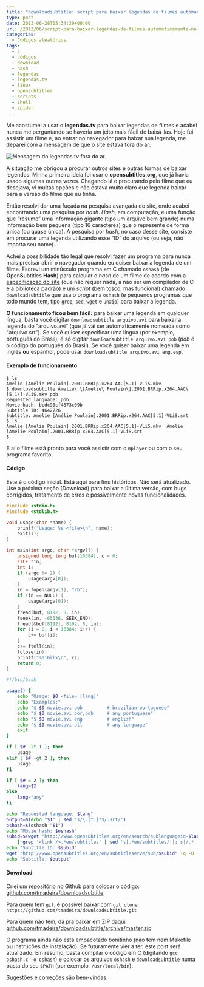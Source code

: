 ```yaml
---
title: "downloadsubtitle: script para baixar legendas de filmes automaticamente no shell do GNU/Linux"
type: post
date: 2013-06-28T05:34:39+00:00
url: /2013/06/script-para-baixar-legendas-de-filmes-automaticamente-no-linux/
categorias:
  - Códigos aleatórios
tags:
  - c
  - códigos
  - download
  - hash
  - legendas
  - legendas.tv
  - linux
  - opensubtitles
  - scripts
  - shell
  - spider
---
```


Me acostumei a usar o **legendas.tv** para baixar legendas de filmes e acabei nunca me perguntando se haveria um jeito mais fácil de baixá-las. Hoje fui assistir um filme e, ao entrar no navegador para baixar sua legenda, me deparei com a mensagem de que o site estava fora do ar:

![Mensagem do legendas.tv fora do ar.](/wp-content/uploads/2013/06/legendas.png)

A situação me obrigou a procurar outros sites e outras formas de baixar legendas. Minha primeira ideia foi usar o **opensubtitles.org**, que já havia usado algumas outras vezes. Chegando lá e procurando pelo filme que eu desejava, vi muitas opções e não estava muito claro que legenda baixar para a versão do filme que eu tinha.

Então resolvi dar uma fuçada na pesquisa avançada do site, onde acabei encontrando uma pesquisa por _hash_. _Hash_, em computação, é uma função que “resume” uma informação gigante (tipo um arquivo bem grande) numa informação bem pequena (tipo 16 caracteres) que o represente de forma única (ou quase única). A pesquisa por _hash_, no caso desse site, consiste em procurar uma legenda utilizando esse “ID” do arquivo (ou seja, não importa seu nome).

Achei a possibilidade tão legal que resolvi fazer um programa para nunca mais precisar abrir o navegador quando eu quiser baixar a legenda de um filme. Escrevi um minúsculo programa em C chamado `oshash` (de **O**pen**S**ubtitles **Hash**) para calcular o _hash_ de um filme de acordo com a [especificação do site][2] (que não requer nada, a não ser um compilador de C e a biblioteca padrão) e um _script_ (bem tosco, mas funcional) chamado `downloadsubtitle` que usa o programa `oshash` (e pequenos programas que todo mundo tem, tipo `grep`, `sed`, `wget` e `unzip`) para baixar a legenda.

**O funcionamento ficou bem fácil:** para baixar uma legenda em qualquer língua, basta você digitar `downloadsubtitle arquivo.avi` para baixar a legenda do “arquivo.avi” (que já vai ser automaticamente nomeada como “arquivo.srt”). Se você quiser especificar uma língua (por exemplo, português do Brasil), é só digitar `downloadsubtitle arquivo.avi pob` (_pob_ é o código do português do Brasil). Se você quiser baixar uma legenda em inglês **ou** espanhol, pode usar `downloadsubtitle arquivo.avi eng,esp`.

#### Exemplo de funcionamento

```
$ ls
Amelie [Amélie Poulain].2001.BRRip.x264.AAC[5.1]-VLiS.mkv
$ downloadsubtitle Amelie\ \[Amélie\ Poulain\].2001.BRRip.x264.AAC\[5.1\]-VLiS.mkv pob
Requested language: pob
Movie hash: bcdc90cf4873c09b
Subtitle ID: 4642726
Subtitle: Amelie [Amélie Poulain].2001.BRRip.x264.AAC[5.1]-VLiS.srt
$ ls
Amelie [Amélie Poulain].2001.BRRip.x264.AAC[5.1]-VLiS.mkv  Amelie [Amélie Poulain].2001.BRRip.x264.AAC[5.1]-VLiS.srt
$
```

E aí o filme está pronto para você assistir com o `mplayer` ou com o seu programa favorito.

#### Código

Este é o código inicial. Está aqui para fins históricos. Não será atualizado. Use a próxima seção (Download) para baixar a última versão, com bugs corrigidos, tratamento de erros e possivelmente novas funcionalidades.

```c
#include <stdio.h>
#include <stdlib.h>

void usage(char *name) {
    printf("Usage: %s <file>\n", name);
    exit(1);
}

int main(int argc, char *argv[]) {
    unsigned long long buf[16384], c = 0;
    FILE *in;
    int i;
    if (argc != 2) {
        usage(argv[0]);
    }
    in = fopen(argv[1], "rb");
    if (in == NULL) {
        usage(argv[0]);
    }
    fread(buf, 8192, 8, in);
    fseek(in, -65536, SEEK_END);
    fread(&buf[8192], 8192, 8, in);
    for (i = 0; i < 16384; i++) {
        c+= buf[i];
    }
    c+= ftell(in);
    fclose(in);
    printf("%016llx\n", c);
    return 0;
}
```

```bash
#!/bin/bash

usage() {
    echo "Usage: $0 <file> [lang]"
    echo "Examples:"
    echo "$ $0 movie.avi pob         # brazilian portuguese"
    echo "$ $0 movie.avi por,pob     # any portuguese"
    echo "$ $0 movie.avi eng         # english"
    echo "$ $0 movie.avi all         # any language"
    exit
}

if [ $# -lt 1 ]; then
    usage
elif [ $# -gt 2 ]; then
    usage
fi

if [ $# = 2 ]; then
    lang=$2
else
    lang="any"
fi

echo "Requested language: $lang"
output=$(echo "$1" | sed 's/\.[^.]*$/.srt/')
oshash=$(oshash "$1")
echo "Movie hash: $oshash"
subid=$(wget "http://www.opensubtitles.org/en/search/sublanguageid-$lang/moviehash-$oshash/rss_2_00" -q -O - \
    | grep '<link />.*en/subtitles' | sed 's|.*en/subtitles/||; s|/.*||' | head -n1)
echo "Subtitle ID: $subid"
wget "http://www.opensubtitles.org/en/subtitleserve/sub/$subid" -q -O - | gunzip > "$output" 2> /dev/null
echo "Subtitle: $output"
```

#### Download

Criei um repositório no Github para colocar o código: [github.com/tmadeira/downloadsubtitle][3]

Para quem tem `git`, é possível baixar com `git clone https://github.com/tmadeira/downloadsubtitle.git`

Para quem não tem, dá pra baixar em ZIP daqui: [github.com/tmadeira/downloadsubtitle/archive/master.zip][4]

O programa ainda não está empacotado bonitinho (não tem nem Makefile ou instruções de instalação). Se futuramente vier a ter, este post será atualizado. Em resumo, basta compilar o código em C (digitando `gcc oshash.c -o oshash`) e colocar os arquivos `oshash` e `downloadsubtitle` numa pasta do seu `$PATH` (por exemplo, `/usr/local/bin`).

Sugestões e correções são bem-vindas.

[2]: http://trac.opensubtitles.org/projects/opensubtitles/wiki/HashSourceCodes
[3]: https://github.com/tmadeira/downloadsubtitle
[4]: https://github.com/tmadeira/downloadsubtitle/archive/master.zip
